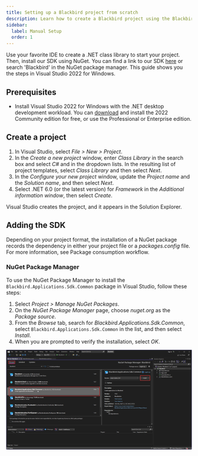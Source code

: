 ```yaml
---
title: Setting up a Blackbird project from scratch
description: Learn how to create a Blackbird project using the Blackbird SDK.
sidebar:
  label: Manual Setup
  order: 1
---
```


Use your favorite IDE to create a .NET class library to start your project. Then, install our SDK using NuGet. You can find a link to our SDK [here](https://www.nuget.org/packages/Blackbird.Applications.Sdk.Common) or search 'Blackbird' in the NuGet package manager. This guide shows you the steps in Visual Studio 2022 for Windows.

## Prerequisites

- Install Visual Studio 2022 for Windows with the .NET desktop development workload. You can [download](https://visualstudio.microsoft.com/) and install the 2022 Community edition for free, or use the Professional or Enterprise edition.

## Create a project

1. In Visual Studio, select _File > New > Project_.
2. In the _Create a new project_ window, enter _Class Library_ in the search box and select _C#_ and in the dropdown lists. In the resulting list of project templates, select _Class Library_ and then select _Next_.
3. In the _Configure your new project_ window, update the _Project name_ and the _Solution name_, and then select _Next_.
4. Select .NET 6.0 (or the latest version) for _Framework_ in the _Additional information window_, then select _Create_.

Visual Studio creates the project, and it appears in the Solution Explorer.

## Adding the SDK

Depending on your project format, the installation of a NuGet package records the dependency in either your project file or a _packages.config_ file. For more information, see Package consumption workflow.

### NuGet Package Manager

To use the NuGet Package Manager to install the `Blackbird.Applications.Sdk.Common` package in Visual Studio, follow these steps:

1. Select _Project > Manage NuGet Packages_.
2. On the _NuGet Package Manager_ page, choose _nuget.org_ as the _Package source_.
3. From the _Browse_ tab, search for _Blackbird.Applications.Sdk.Common_, select `Blackbird.Applications.Sdk.Common` in the list, and then select _Install_.
4. When you are prompted to verify the installation, select _OK_.

![nuget](../../../assets/docs/nuget.png)
